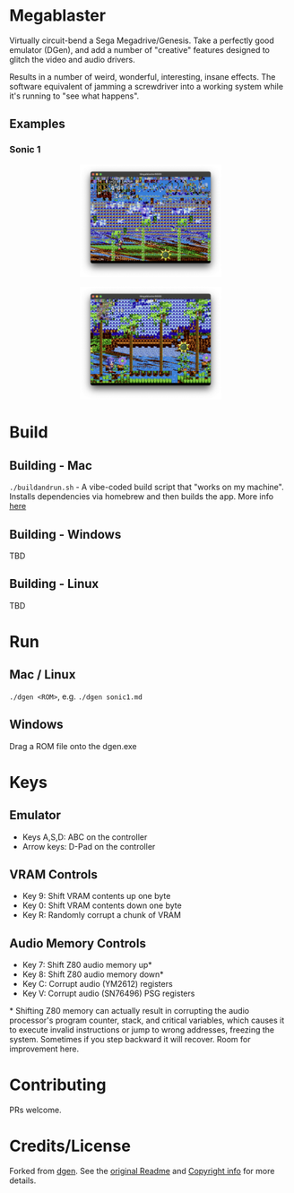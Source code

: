 # Megablaster

Virtually circuit-bend a Sega Megadrive/Genesis. Take a perfectly good emulator (DGen), and add a number of "creative" features designed to glitch the video and audio drivers.  

Results in a number of weird, wonderful, interesting, insane effects. The software equivalent of jamming a screwdriver into a working system while it's running to "see what happens".

## Examples
### Sonic 1
<p align="center">
    <img src="screenshots/s1.png" alt="Sonic screenshot" width="50%">
</p>
<p align="center">
    <img src="screenshots/s2.png" alt="Sonic screenshot" width="50%">
</p>

# Build
## Building - Mac
`./buildandrun.sh` - A vibe-coded build script that "works on my machine".  
Installs dependencies via homebrew and then builds the app. More info [here](BUILDING_ON_MACOS.md)  

## Building - Windows
TBD

## Building - Linux
TBD


# Run
## Mac / Linux
`./dgen <ROM>`, e.g. `./dgen sonic1.md`

## Windows
Drag a ROM file onto the dgen.exe


# Keys
## Emulator
- Keys A,S,D: ABC on the controller
- Arrow keys: D-Pad on the controller

## VRAM Controls
- Key 9: Shift VRAM contents up one byte
- Key 0: Shift VRAM contents down one byte
- Key R: Randomly corrupt a chunk of VRAM

## Audio Memory Controls
- Key 7: Shift Z80 audio memory up*
- Key 8: Shift Z80 audio memory down*
- Key C: Corrupt audio (YM2612) registers
- Key V: Corrupt audio (SN76496) PSG registers

\* Shifting Z80 memory can actually result in corrupting the audio processor's program counter, stack, and critical variables, which causes it to execute invalid instructions or jump to wrong addresses, freezing the system. Sometimes if you step backward it will recover. Room for improvement here.

# Contributing
PRs welcome. 

# Credits/License
Forked from [dgen](https://sourceforge.net/p/dgen/dgen/ci/master/tree/). See the [original Readme](README.original.md) and [Copyright info](COPYING) for more details.